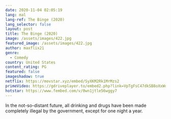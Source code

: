 ```yaml
---
date: 2020-11-04 02:05:19
lang: mal
lang-ref: The Binge (2020)
lang_selector: false
layout: post
title: The Binge (2020)
image: /assets/images/422.jpg
featured_image: /assets/images/422.jpg
author: maxflix21
genre:
  - Comedy
country: United States
content_rating: PG
featured: false
imageshadow: true
netflix: https://movstar.xyz/embed/SyXKM2Rk1MrMzs2
primeVideo: https://gdriveplayer.to/embed2.php?link=VpTgFsC47dkSB8oXxWdGAQPXLswsHci74pva%252BC54kto473DUESnYcW1lP0TdUcp9yvFkn3tXBmQH43pEumYnV680P1dcU3UecLbCz4hQFL7mwD3t3MCNGh8m%252BOpvpWcX5OG6jcegmIXViaxvob%252B%252BTR9m0uhe67BAwLq3E9txllJS7dn%252BDNPWQi67Ze9nXjHUM%253D
hotstar: https://www.fembed.com/v/0wn1jtle56wggy7
---
```

In the not-so-distant future, all drinking and drugs have been made completely illegal by the government, except for one night a year.
